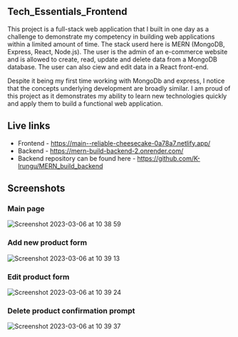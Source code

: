 ## Tech_Essentials_Frontend

This project is a full-stack web application that I built in one day as a challenge to demonstrate my competency in building web applications within a limited amount of time. The stack userd here is MERN (MongoDB, Express, React, Node.js). The user is the admin of an e-commerce website and is allowed to create, read, update and delete data from a MongoDB database. The user can also ciew and edit data in a React front-end. 

Despite it being my first time working with MongoDb and express, I notice that the concepts underlying development are broadly similar. I am proud of this project as it demonstrates my ability to learn new technologies quickly and apply them to build a functional web application.

## Live links
- Frontend - https://main--reliable-cheesecake-0a78a7.netlify.app/
- Backend - https://mern-build-backend-2.onrender.com/
- Backend repository can be found here - https://github.com/K-Irungu/MERN_build_backend



## Screenshots
### Main page
![Screenshot 2023-03-06 at 10 38 59](https://user-images.githubusercontent.com/110017552/223047632-0798dac4-1808-4807-bfee-50fe05b10735.png)

### Add new product form
![Screenshot 2023-03-06 at 10 39 13](https://user-images.githubusercontent.com/110017552/223047644-3e232c7f-7c34-4559-861e-08e946681274.png)

### Edit product form
![Screenshot 2023-03-06 at 10 39 24](https://user-images.githubusercontent.com/110017552/223047655-3056b6ca-5e10-41dc-871c-0bbbda835340.png)

### Delete product confirmation prompt
![Screenshot 2023-03-06 at 10 39 37](https://user-images.githubusercontent.com/110017552/223047662-699f45fc-2944-4ce6-89d3-657fe769a843.png)
